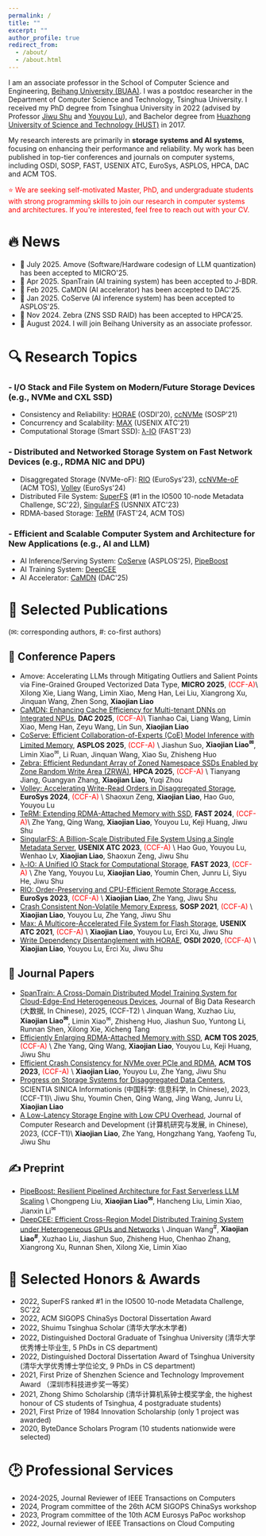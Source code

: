 ```yaml
---
permalink: /
title: ""
excerpt: ""
author_profile: true
redirect_from: 
  - /about/
  - /about.html
---
```


<span class='anchor' id='about-me'></span>

I am an associate professor in the School of Computer Science and Engineering, [Beihang University (BUAA)](https://ev.buaa.edu.cn/). 
I was a postdoc researcher in the Department of Computer Science and Technology, Tsinghua University. 
I received my PhD degree from Tsinghua University in 2022 (advised by Professor [Jiwu Shu](https://storage.cs.tsinghua.edu.cn/~jiwu-shu/) and [Youyou Lu](https://storage.cs.tsinghua.edu.cn/~lu/)), and Bachelor degree from [Huazhong University of Science and Technology (HUST)](https://english.hust.edu.cn/) in 2017. 

My research interests are primarily in **storage systems and AI systems**, focusing on enhancing their performance and reliability.
My work has been published in top-tier conferences and journals on computer systems, including OSDI, SOSP, FAST, USENIX ATC, EuroSys, ASPLOS, HPCA, DAC and ACM TOS. 

<font color="red">⭐ We are seeking self-motivated Master, PhD, and undergraduate students with strong programming skills to join our research in computer systems and architectures. If you're interested, feel free to reach out with your CV.</font>

<span class='anchor' id='news'></span>

# 🔥 News
- 🎉 July 2025. Amove (Software/Hardware codesign of LLM quantization) has been accepted to MICRO'25.
- 🎉 Apr 2025. SpanTrain (AI training system) has been accepted to J-BDR.
- 🎉 Feb 2025. CaMDN (AI accelerator) has been accepted to DAC'25. 
- 🎉 Jan 2025. CoServe (AI inference system) has been accepted to ASPLOS'25.
- 🎉 Nov 2024. Zebra (ZNS SSD RAID) has been accepted to HPCA'25.
- 🎉 August 2024. I will join Beihang University as an associate professor.

<span class='anchor' id='research'></span>

# 🔍 Research Topics

### - I/O Stack and File System on Modern/Future Storage Devices (e.g., NVMe and CXL SSD)
- Consistency and Reliability: [HORAE](https://www.usenix.org/conference/osdi20/presentation/liao) (OSDI'20), [ccNVMe](https://dl.acm.org/doi/10.1145/3477132.3483592) (SOSP'21)
- Concurrency and Scalability: [MAX](https://www.usenix.org/conference/atc21/presentation/liao) (USENIX ATC'21)
- Computational Storage (Smart SSD): [λ-IO](https://www.usenix.org/conference/fast23/presentation/yang-zhe) (FAST'23)

### - Distributed and Networked Storage System on Fast Network Devices (e.g., RDMA NIC and DPU)
- Disaggregated Storage (NVMe-oF): [RIO](https://dl.acm.org/doi/abs/10.1145/3552326.3567495) (EuroSys'23), [ccNVMe-oF](https://dl.acm.org/doi/full/10.1145/3568428) (ACM TOS), [Volley](https://dl.acm.org/doi/10.1145/3627703.3650090) (EuroSys'24)
- Distributed File System: [SuperFS](https://io500.org/list/sc22/ten?sort=io500_md&direction=desc) (#1 in the IO500 10-node Metadata Challenge, SC'22), [SingularFS](https://www.usenix.org/conference/atc23/presentation/guo) (USNNIX ATC'23)
- RDMA-based Storage: [TeRM](https://www.usenix.org/conference/fast24/presentation/yang-zhe) (FAST'24, ACM TOS)
<span class='anchor' id='pubs'></span>

### - Efficient and Scalable Computer System and Architecture for New Applications (e.g., AI and LLM)
- AI Inference/Serving System: [CoServe](https://dl.acm.org/doi/10.1145/3676641.3715986) (ASPLOS'25), [PipeBoost](https://arxiv.org/abs/2503.17707)
- AI Training System: [DeepCEE](https://arxiv.org/abs/2505.15536v2)
- AI Accelerator: [CaMDN](https://www.arxiv.org/abs/2505.06625) (DAC'25)

# 📝 Selected Publications 
(✉: corresponding authors, #: co-first authors)
## 📰 Conference Papers
- Amove: Accelerating LLMs through Mitigating Outliers and Salient Points via Fine-Grained Grouped Vectorized Data Type, **MICRO 2025**, <font color="red">(CCF-A)</font>\\
  Xilong Xie, Liang Wang, Limin Xiao, Meng Han, Lei Liu, Xiangrong Xu, Jinquan Wang, Zhen Song, **Xiaojian Liao**
- [CaMDN: Enhancing Cache Efficiency for Multi-tenant DNNs on Integrated NPUs](https://www.arxiv.org/abs/2505.06625), **DAC 2025**, <font color="red">(CCF-A)</font>\\
Tianhao Cai, Liang Wang, Limin Xiao, Meng Han, Zeyu Wang, Lin Sun, **Xiaojian Liao**
- [CoServe: Efficient Collaboration-of-Experts (CoE) Model Inference with Limited Memory](https://dl.acm.org/doi/10.1145/3676641.3715986), **ASPLOS 2025**, <font color="red">(CCF-A)</font> \\
Jiashun Suo, **Xiaojian Liao<sup>✉</sup>**, Limin Xiao<sup>✉</sup>, Li Ruan, Jinquan Wang, Xiao Su, Zhisheng Huo
- [Zebra: Efficient Redundant Array of Zoned Namespace SSDs Enabled by Zone Random Write Area (ZRWA)](https://ieeexplore.ieee.org/document/10946715), **HPCA 2025**, <font color="red">(CCF-A)</font> \\
Tianyang Jiang, Guangyan Zhang, **Xiaojian Liao**, Yuqi Zhou
- [Volley: Accelerating Write-Read Orders in Disaggregated Storage](https://dl.acm.org/doi/10.1145/3627703.3650090), **EuroSys 2024**, <font color="red">(CCF-A)</font>  \\
Shaoxun Zeng, **Xiaojian Liao**, Hao Guo, Youyou Lu
- [TeRM: Extending RDMA-Attached Memory with SSD](https://www.usenix.org/conference/fast24/presentation/yang-zhe), **FAST 2024**, <font color="red">(CCF-A)</font>\\
Zhe Yang, Qing Wang, **Xiaojian Liao**, Youyou Lu, Keji Huang, Jiwu Shu
- [SingularFS: A Billion-Scale Distributed File System Using a Single Metadata Server](https://www.usenix.org/conference/atc23/presentation/guo), **USENIX ATC 2023**, <font color="red">(CCF-A)</font> \\
Hao Guo, Youyou Lu, Wenhao Lv, **Xiaojian Liao**, Shaoxun Zeng, Jiwu Shu
- [λ-IO: A Unified IO Stack for Computational Storage](https://www.usenix.org/conference/fast23/presentation/yang-zhe), **FAST 2023**, <font color="red">(CCF-A)</font> \\
Zhe Yang, Youyou Lu, **Xiaojian Liao**, Youmin Chen, Junru Li, Siyu He, Jiwu Shu
- [RIO: Order-Preserving and CPU-Efficient Remote Storage Access](https://dl.acm.org/doi/abs/10.1145/3552326.3567495), **EuroSys 2023**, <font color="red">(CCF-A)</font> \\
**Xiaojian Liao**, Zhe Yang, Jiwu Shu
- [Crash Consistent Non-Volatile Memory Express](https://dl.acm.org/doi/10.1145/3477132.3483592), **SOSP 2021**, <font color="red">(CCF-A)</font> \\
**Xiaojian Liao**, Youyou Lu, Zhe Yang, Jiwu Shu
- [Max: A Multicore-Accelerated File System for Flash Storage](https://www.usenix.org/conference/atc21/presentation/liao), **USENIX ATC 2021**, <font color="red">(CCF-A)</font> \\
**Xiaojian Liao**, Youyou Lu, Erci Xu, Jiwu Shu
- [Write Dependency Disentanglement with HORAE](https://www.usenix.org/conference/osdi20/presentation/liao), **OSDI 2020**, <font color="red">(CCF-A)</font> \\
**Xiaojian Liao**, Youyou Lu, Erci Xu, Jiwu Shu

## 📖 Journal Papers
- [SpanTrain: A Cross-Domain Distributed Model Training System for Cloud-Edge-End Heterogeneous Devices](https://www.j-bigdataresearch.com.cn/zh/article/doi/10.11959/j.issn.2096-0271.2025040/), Journal of Big Data Research (大数据, In Chinese), 2025, (CCF-T2) \\
Jinquan Wang, Xuzhao Liu, **Xiaojian Liao<sup>✉</sup>**, Limin Xiao<sup>✉</sup>, Zhisheng Huo, Jiashun Suo, Yuntong Li, Runnan Shen, Xilong Xie, Xicheng Tang
- [Efficiently Enlarging RDMA-Attached Memory with SSD](https://dl.acm.org/doi/10.1145/3700772), **ACM TOS 2025**, <font color="red">(CCF-A)</font> \\
Zhe Yang, Qing Wang, **Xiaojian Liao**, Youyou Lu, Keji Huang, Jiwu Shu
- [Efficient Crash Consistency for NVMe over PCIe and RDMA](https://dl.acm.org/doi/full/10.1145/3568428), **ACM TOS 2023**, <font color="red">(CCF-A)</font> \\
**Xiaojian Liao**, Youyou Lu, Zhe Yang, Jiwu Shu
- [Progress on Storage Systems for Disaggregated Data Centers](http://scis.scichina.com/cn/2023/SSI-2023-0034.pdf), SCIENTIA SINICA Informationis (中国科学: 信息科学, In Chinese), 2023, (CCF-T1)\\
Jiwu Shu, Youmin Chen, Qing Wang, Jing Wang, Junru Li, **Xiaojian Liao**
- [A Low-Latency Storage Engine with Low CPU Overhead](https://crad.ict.ac.cn/article/doi/10.7544/issn1000-1239.20210574), Journal of Computer Research and Development (计算机研究与发展, in Chinese), 2023, (CCF-T1)\\
**Xiaojian Liao**, Zhe Yang, Hongzhang Yang, Yaofeng Tu, Jiwu Shu

## ✍️ Preprint
- [PipeBoost: Resilient Pipelined Architecture for Fast Serverless LLM Scaling](https://arxiv.org/abs/2503.17707) \\
Chongpeng Liu, **Xiaojian Liao<sup>✉</sup>**, Hancheng Liu, Limin Xiao, Jianxin Li<sup>✉</sup>
- [DeepCEE: Efficient Cross-Region Model Distributed Training System under Heterogeneous GPUs and Networks](https://arxiv.org/abs/2505.15536v2) \\
Jinquan Wang<sup>#</sup>, **Xiaojian Liao<sup>#</sup>**, Xuzhao Liu, Jiashun Suo, Zhisheng Huo, Chenhao Zhang, Xiangrong Xu, Runnan Shen, Xilong Xie, Limin Xiao

<span class='anchor' id='awards'></span>

# 🏅 Selected Honors & Awards

- 2022, SuperFS ranked #1 in the IO500 10-node Metadata Challenge, SC'22
- 2022, ACM SIGOPS ChinaSys Doctoral Dissertation Award
- 2022, Shuimu Tsinghua Scholar (清华大学水木学者)
- 2022, Distinguished Doctoral Graduate of Tsinghua University (清华大学优秀博士毕业生, 5 PhDs in CS department)
- 2022, Distinguished Doctoral Dissertation Award of Tsinghua University (清华大学优秀博士学位论文, 9 PhDs in CS department)
- 2021, First Prize of Shenzhen Science and Technology Improvement Award （深圳市科技进步奖一等奖）
- 2021, Zhong Shimo Scholarship (清华计算机系钟士模奖学金, the highest honour of CS students of Tsinghua, 4 postgraduate students)
- 2021, First Prize of 1984 Innovation Scholarship (only 1 project was awarded)
- 2020, ByteDance Scholars Program (10 students nationwide were selected)

<span class='anchor' id='services'></span>

# 🕑 Professional Services
- 2024-2025, Journal Reviewer of IEEE Transactions on Computers
- 2024, Program committee of the 26th ACM SIGOPS ChinaSys workshop 
- 2023, Program committee of the 10th ACM Eurosys PaPoc workshop
- 2022, Journal reviewer of IEEE Transactions on Cloud Computing
